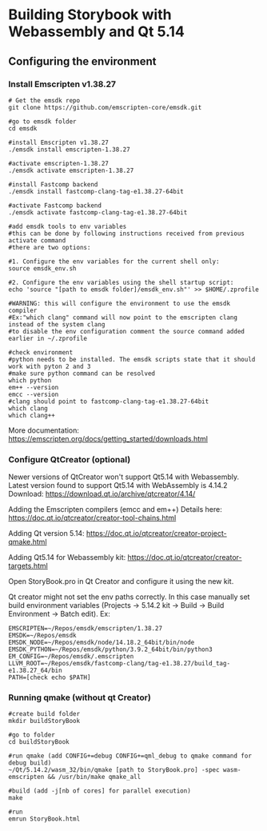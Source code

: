 # Building Storybook with Webassembly and Qt 5.14



## Configuring the environment
### Install Emscripten v1.38.27
	

    # Get the emsdk repo
    git clone https://github.com/emscripten-core/emsdk.git
    
    #go to emsdk folder
    cd emsdk
    
    #install Emscripten v1.38.27
    ./emsdk install emscripten-1.38.27
    
    #activate emscripten-1.38.27
    ./emsdk activate emscripten-1.38.27
    
    #install Fastcomp backend
    ./emsdk install fastcomp-clang-tag-e1.38.27-64bit
    
    #activate Fastcomp backend
    ./emsdk activate fastcomp-clang-tag-e1.38.27-64bit
    
    #add emsdk tools to env variables
    #this can be done by following instructions received from previous activate command
    #there are two options:
    
    #1. Configure the env variables for the current shell only:
    source emsdk_env.sh
    
    #2. Configure the env variables using the shell startup script:
    echo 'source "[path to emsdk folder]/emsdk_env.sh"' >> $HOME/.zprofile
    
    #WARNING: this will configure the environment to use the emsdk compiler
    #Ex:"which clang" command will now point to the emscripten clang instead of the system clang
    #to disable the env configuration comment the source command added earlier in ~/.zprofile
    
    #check environment
    #python needs to be installed. The emsdk scripts state that it should work with pyton 2 and 3
    #make sure python command can be resolved
    which python
    em++ --version
    emcc --version
    #clang should point to fastcomp-clang-tag-e1.38.27-64bit
    which clang
    which clang++
More documentation: https://emscripten.org/docs/getting_started/downloads.html

### Configure QtCreator (optional)
Newer versions of QtCreator won't support Qt5.14 with Webassembly. Latest version found to support Qt5.14 with WebAssembly is 4.14.2
Download: https://download.qt.io/archive/qtcreator/4.14/

Adding the Emscripten compilers (emcc and em++)
Details here: https://doc.qt.io/qtcreator/creator-tool-chains.html

Adding Qt version 5.14:
https://doc.qt.io/qtcreator/creator-project-qmake.html

Adding Qt5.14 for Webassembly kit:
https://doc.qt.io/qtcreator/creator-targets.html

Open StoryBook.pro in Qt Creator and configure it using the new kit.

Qt creator might not set the env paths correctly. In this case manually set build environment variables (Projects -> 5.14.2 kit -> Build -> Build Environment -> Batch edit). Ex:

    EMSCRIPTEN=~/Repos/emsdk/emscripten/1.38.27
    EMSDK=~/Repos/emsdk
    EMSDK_NODE=~/Repos/emsdk/node/14.18.2_64bit/bin/node
    EMSDK_PYTHON=~/Repos/emsdk/python/3.9.2_64bit/bin/python3
    EM_CONFIG=~/Repos/emsdk/.emscripten
    LLVM_ROOT=~/Repos/emsdk/fastcomp-clang/tag-e1.38.27/build_tag-e1.38.27_64/bin
    PATH=[check echo $PATH]

### Running qmake (without qt Creator)

    #create build folder
    mkdir buildStoryBook
    
    #go to folder
    cd buildStoryBook
    
    #run qmake (add CONFIG+=debug CONFIG+=qml_debug to qmake command for debug build)
    ~/Qt/5.14.2/wasm_32/bin/qmake [path to StoryBook.pro] -spec wasm-emscripten && /usr/bin/make qmake_all
    
    #build (add -j[nb of cores] for parallel execution)
    make
    
    #run
    emrun StoryBook.html

